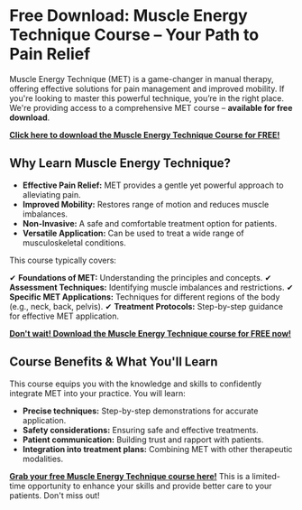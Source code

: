 # Free Download: Muscle Energy Technique Course – Your Path to Pain Relief

Muscle Energy Technique (MET) is a game-changer in manual therapy, offering effective solutions for pain management and improved mobility. If you're looking to master this powerful technique, you’re in the right place. We're providing access to a comprehensive MET course – **available for free download**.

[**Click here to download the Muscle Energy Technique Course for FREE!**](https://udemywork.com/muscle-energy-technique-course)

## Why Learn Muscle Energy Technique?

*   **Effective Pain Relief:** MET provides a gentle yet powerful approach to alleviating pain.
*   **Improved Mobility:** Restores range of motion and reduces muscle imbalances.
*   **Non-Invasive:** A safe and comfortable treatment option for patients.
*   **Versatile Application:** Can be used to treat a wide range of musculoskeletal conditions.

This course typically covers:

✔   **Foundations of MET:** Understanding the principles and concepts.
✔   **Assessment Techniques:** Identifying muscle imbalances and restrictions.
✔   **Specific MET Applications:** Techniques for different regions of the body (e.g., neck, back, pelvis).
✔   **Treatment Protocols:** Step-by-step guidance for effective MET application.

[**Don't wait! Download the Muscle Energy Technique course for FREE now!**](https://udemywork.com/muscle-energy-technique-course)

## Course Benefits & What You'll Learn

This course equips you with the knowledge and skills to confidently integrate MET into your practice. You will learn:

*   **Precise techniques:** Step-by-step demonstrations for accurate application.
*   **Safety considerations:** Ensuring safe and effective treatments.
*   **Patient communication:** Building trust and rapport with patients.
*   **Integration into treatment plans:** Combining MET with other therapeutic modalities.

[**Grab your free Muscle Energy Technique course here!**](https://udemywork.com/muscle-energy-technique-course) This is a limited-time opportunity to enhance your skills and provide better care to your patients. Don't miss out!
